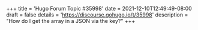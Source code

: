 +++
title = 'Hugo Forum Topic #35998'
date = 2021-12-10T12:49:49-08:00
draft = false
details = 'https://discourse.gohugo.io/t/35998'
description = "How do I get the array in a JSON via the key?"
+++
